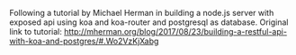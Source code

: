 Following a tutorial by Michael Herman in building a node.js server with exposed api using koa and koa-router and postgresql as database.
Original link to tutorial: http://mherman.org/blog/2017/08/23/building-a-restful-api-with-koa-and-postgres/#.Wo2VzKjXabg
